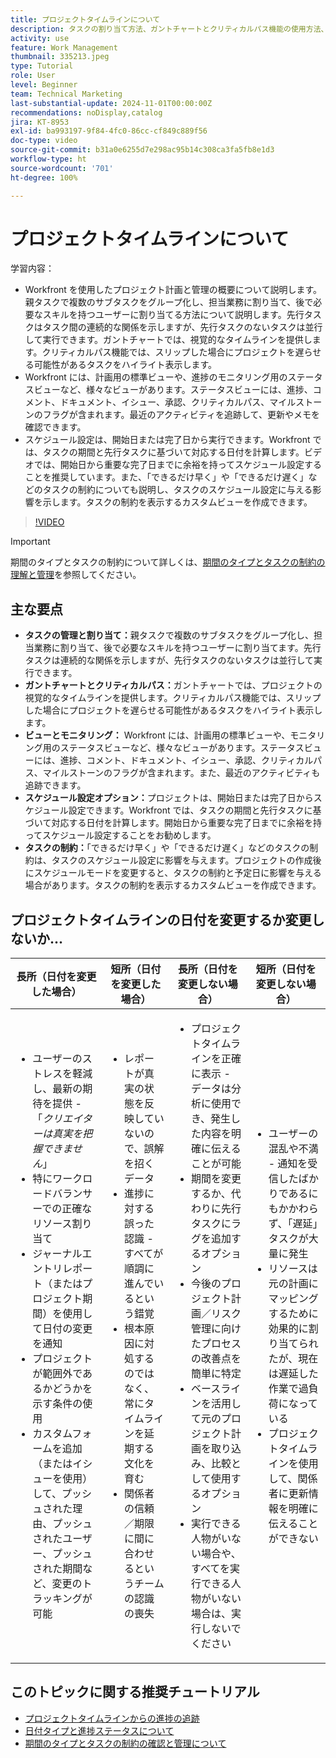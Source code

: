 ```yaml
---
title: プロジェクトタイムラインについて
description: タスクの割り当て方法、ガントチャートとクリティカルパス機能の使用方法、ビュー経由でのプロジェクトの監視方法、タスクの効率的なスケジュール設定方法、最適なプロジェクト計画の制約の適用方法について説明します。
activity: use
feature: Work Management
thumbnail: 335213.jpeg
type: Tutorial
role: User
level: Beginner
team: Technical Marketing
last-substantial-update: 2024-11-01T00:00:00Z
recommendations: noDisplay,catalog
jira: KT-8953
exl-id: ba993197-9f84-4fc0-86cc-cf849c889f56
doc-type: video
source-git-commit: b31a0e6255d7e298ac95b14c308ca3fa5fb8e1d3
workflow-type: ht
source-wordcount: '701'
ht-degree: 100%

---
```


# プロジェクトタイムラインについて

学習内容：

* Workfront を使用したプロジェクト計画と管理の概要について説明します。親タスクで複数のサブタスクをグループ化し、担当業務に割り当て、後で必要なスキルを持つユーザーに割り当てる方法について説明します。先行タスクはタスク間の連続的な関係を示しますが、先行タスクのないタスクは並行して実行できます。ガントチャートでは、視覚的なタイムラインを提供します。クリティカルパス機能では、スリップした場合にプロジェクトを遅らせる可能性があるタスクをハイライト表示します。
* Workfront には、計画用の標準ビューや、進捗のモニタリング用のステータスビューなど、様々なビューがあります。ステータスビューには、進捗、コメント、ドキュメント、イシュー、承認、クリティカルパス、マイルストーンのフラグが含まれます。最近のアクティビティを追跡して、更新やメモを確認できます。
* スケジュール設定は、開始日または完了日から実行できます。Workfront では、タスクの期間と先行タスクに基づいて対応する日付を計算します。ビデオでは、開始日から重要な完了日までに余裕を持ってスケジュール設定することを推奨しています。また、「できるだけ早く」や「できるだけ遅く」などのタスクの制約についても説明し、タスクのスケジュール設定に与える影響を示します。タスクの制約を表示するカスタムビューを作成できます。

>[!VIDEO](https://video.tv.adobe.com/v/335213/?quality=12&learn=on&enablevpops)

>[!IMPORTANT]
>
>期間のタイプとタスクの制約について詳しくは、[期間のタイプとタスクの制約の理解と管理](/help/manage-work/intermediate-projects/understand-and-manage-duration-types-and-task-constraints.md)を参照してください。

## 主な要点

* **タスクの管理と割り当て：**&#x200B;親タスクで複数のサブタスクをグループ化し、担当業務に割り当て、後で必要なスキルを持つユーザーに割り当てます。先行タスクは連続的な関係を示しますが、先行タスクのないタスクは並行して実行できます。
* **ガントチャートとクリティカルパス：**&#x200B;ガントチャートでは、プロジェクトの視覚的なタイムラインを提供します。クリティカルパス機能では、スリップした場合にプロジェクトを遅らせる可能性があるタスクをハイライト表示します。
* **ビューとモニタリング：** Workfront には、計画用の標準ビューや、モニタリング用のステータスビューなど、様々なビューがあります。ステータスビューには、進捗、コメント、ドキュメント、イシュー、承認、クリティカルパス、マイルストーンのフラグが含まれます。また、最近のアクティビティも追跡できます。
* **スケジュール設定オプション：**&#x200B;プロジェクトは、開始日または完了日からスケジュール設定できます。Workfront では、タスクの期間と先行タスクに基づいて対応する日付を計算します。開始日から重要な完了日までに余裕を持ってスケジュール設定することをお勧めします。
* **タスクの制約：**「できるだけ早く」や「できるだけ遅く」などのタスクの制約は、タスクのスケジュール設定に影響を与えます。プロジェクトの作成後にスケジュールモードを変更すると、タスクの制約と予定日に影響を与える場合があります。タスクの制約を表示するカスタムビューを作成できます。


## プロジェクトタイムラインの日付を変更するか変更しないか...

| 長所（日付を変更した場合） | 短所（日付を変更した場合） | 長所（日付を変更しない場合） | 短所（日付を変更しない場合） |
|---------------------------|---------------------------|---------------------------|---------------------------|
| <ul><li>ユーザーのストレスを軽減し、最新の期待を提供 - 「_クリエイターは真実を把握できません_」</li><li>特にワークロードバランサーでの正確なリソース割り当て</li><li>ジャーナルエントリレポート（またはプロジェクト期間）を使用して日付の変更を通知</li><li>プロジェクトが範囲外であるかどうかを示す条件の使用</li><li>カスタムフォームを追加（またはイシューを使用）して、プッシュされた理由、プッシュされたユーザー、プッシュされた期間など、変更のトラッキングが可能</li></ul> | <ul></li><li>レポートが真実の状態を反映していないので、誤解を招くデータ</li><li>進捗に対する誤った認識 - すべてが順調に進んでいるという錯覚</li><li>根本原因に対処するのではなく、常にタイムラインを延期する文化を育む</li><li>関係者の信頼／期限に間に合わせるというチームの認識の喪失 </li></ul> | <ul></li><li>プロジェクトタイムラインを正確に表示 - データは分析に使用でき、発生した内容を明確に伝えることが可能</li><li>期間を変更するか、代わりに先行タスクにラグを追加するオプション</li><li>今後のプロジェクト計画／リスク管理に向けたプロセスの改善点を簡単に特定</li><li>ベースラインを活用して元のプロジェクト計画を取り込み、比較として使用するオプション</li><li>実行できる人物がいない場合や、すべてを実行できる人物がいない場合は、実行しないでください</li></ul> | <ul></li><li>ユーザーの混乱や不満 - 通知を受信したばかりであるにもかかわらず、「遅延」タスクが大量に発生</li><li>リソースは元の計画にマッピングするために効果的に割り当てられたが、現在は遅延した作業で過負荷になっている</li><li>プロジェクトタイムラインを使用して、関係者に更新情報を明確に伝えることができない</li></ul> |


## このトピックに関する推奨チュートリアル

* [プロジェクトタイムラインからの進捗の追跡](/help/manage-work/project-timelines/track-work-progress-from-the-project-timeline.md)
* [日付タイプと進捗ステータスについて](/help/manage-work/project-timelines/understand-task-dates-and-progress-status.md)
* [期間のタイプとタスクの制約の確認と管理について](/help/manage-work/intermediate-projects/understand-and-manage-duration-types-and-task-constraints.md)

